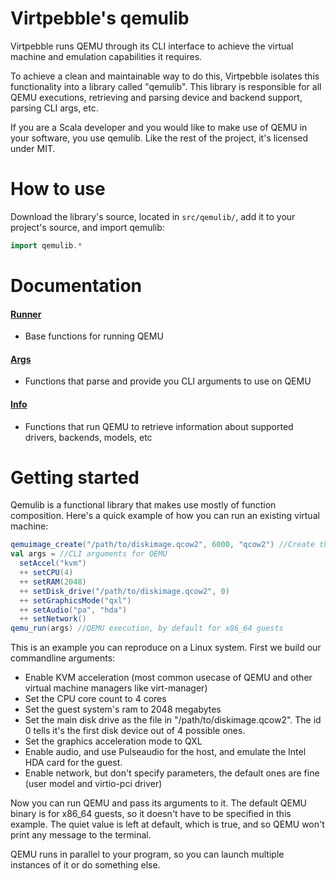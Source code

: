 # Virtpebble's qemulib

Virtpebble runs QEMU through its CLI interface to achieve the virtual machine and emulation capabilities it requires.

To achieve a clean and maintainable way to do this, Virtpebble isolates this functionality into a library called "qemulib". This library is responsible for all QEMU executions, retrieving and parsing device and backend support, parsing CLI args, etc.

If you are a Scala developer and you would like to make use of QEMU in your software, you use qemulib. Like the rest of the project, it's licensed under MIT.

# How to use

Download the library's source, located in ```src/qemulib/```, add it to your project's source, and import qemulib:
```scala
import qemulib.*
```

# Documentation

#### [Runner](qemulib/runner.md)
* Base functions for running QEMU
#### [Args](qemulib/args.md)
* Functions that parse and provide you CLI arguments to use on QEMU
#### [Info](qemulib/info.md)
* Functions that run QEMU to retrieve information about supported drivers, backends, models, etc

# Getting started

Qemulib is a functional library that makes use mostly of function composition. Here's a quick example of how you can run an existing virtual machine:


```scala
qemuimage_create("/path/to/diskimage.qcow2", 6000, "qcow2") //Create the disk image of size 6GB with the format qcow2
val args = //CLI arguments for QEMU
  setAccel("kvm")
  ++ setCPU(4)
  ++ setRAM(2048)
  ++ setDisk_drive("/path/to/diskimage.qcow2", 0)
  ++ setGraphicsMode("qxl")
  ++ setAudio("pa", "hda")
  ++ setNetwork()
qemu_run(args) //QEMU execution, by default for x86_64 guests
```

This is an example you can reproduce on a Linux system. First we build our commandline arguments:
* Enable KVM acceleration (most common usecase of QEMU and other virtual machine managers like virt-manager)
* Set the CPU core count to 4 cores
* Set the guest system's ram to 2048 megabytes
* Set the main disk drive as the file in "/path/to/diskimage.qcow2". The id 0 tells it's the first disk device out of 4 possible ones.
* Set the graphics acceleration mode to QXL
* Enable audio, and use Pulseaudio for the host, and emulate the Intel HDA card for the guest.
* Enable network, but don't specify parameters, the default ones are fine (user model and virtio-pci driver)

Now you can run QEMU and pass its arguments to it. The default QEMU binary is for x86_64 guests, so it doesn't have to be specified in this example. The quiet value is left at default, which is true, and so QEMU won't print any message to the terminal.

QEMU runs in parallel to your program, so you can launch multiple instances of it or do something else.
